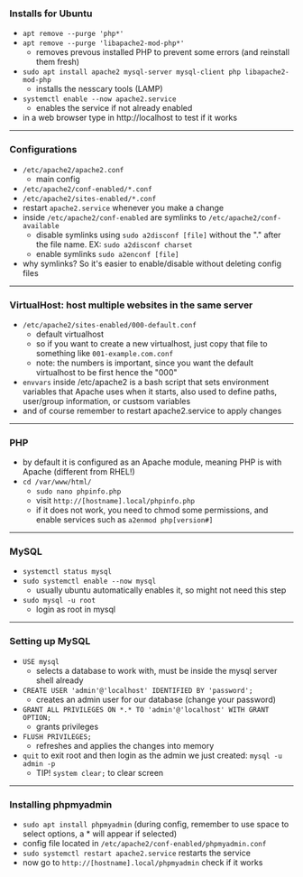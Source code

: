 ### Installs for Ubuntu
- `apt remove --purge 'php*'`
- `apt remove --purge 'libapache2-mod-php*'`
  - removes prevous installed PHP to prevent some errors (and reinstall them fresh)
- `sudo apt install apache2 mysql-server mysql-client php libapache2-mod-php`
  - installs the nesscary tools (LAMP)
- `systemctl enable --now apache2.service`
  - enables the service if not already enabled
- in a web browser type in http://localhost to test if it works
___
### Configurations
- `/etc/apache2/apache2.conf`
  - main config
- `/etc/apache2/conf-enabled/*.conf`
- `/etc/apache2/sites-enabled/*.conf`
- restart `apache2.service` whenever you make a change
- inside `/etc/apache2/conf-enabled` are symlinks to `/etc/apache2/conf-available`
  - disable symlinks using `sudo a2disconf [file]` without the "." after the file name. EX: `sudo a2disconf charset`
  - enable symlinks `sudo a2enconf [file]`
- why symlinks? So it's easier to enable/disable without deleting config files
___
### VirtualHost: host multiple websites in the same server
- `/etc/apache2/sites-enabled/000-default.conf`
  - default virtualhost
  - so if you want to create a new virtualhost, just copy that file to something like `001-example.com.conf`
  - note: the numbers is important, since you want the default virtualhost to be first hence the "000"
- `envvars` inside /etc/apache2 is a bash script that sets environment variables that Apache uses when it starts, also used to define paths, user/group information, or custsom variables
- and of course remember to restart apache2.service to apply changes
___
### PHP
- by default it is configured as an Apache module, meaning PHP is with Apache (different from RHEL!)
- `cd /var/www/html/`
  - `sudo nano phpinfo.php`
  - visit `http://[hostname].local/phpinfo.php`
  - if it does not work, you need to chmod some permissions, and enable services such as `a2enmod php[version#]`
___
### MySQL
- `systemctl status mysql`
- `sudo systemctl enable --now mysql`
  - usually ubuntu automatically enables it, so might not need this step
- `sudo mysql -u root`
  - login as root in mysql
___
### Setting up MySQL
- `USE mysql`
  - selects a database to work with, must be inside the mysql server shell already
- `CREATE USER 'admin'@'localhost' IDENTIFIED BY 'password';`
  - creates an admin user for our database (change your password)
- `GRANT ALL PRIVILEGES ON *.* TO 'admin'@'localhost' WITH GRANT OPTION;`
  - grants privileges
- `FLUSH PRIVILEGES;`
  - refreshes and applies the changes into memory
- `quit` to exit root and then login as the admin we just created: `mysql -u admin -p`
  - TIP! `system clear;` to clear screen
___
### Installing phpmyadmin
- `sudo apt install phpmyadmin` (during config, remember to use space to select options, a * will appear if selected)
- config file located in `/etc/apache2/conf-enabled/phpmyadmin.conf`
- `sudo systemctl restart apache2.service` restarts the service
- now go to `http://[hostname].local/phpmyadmin` check if it works




